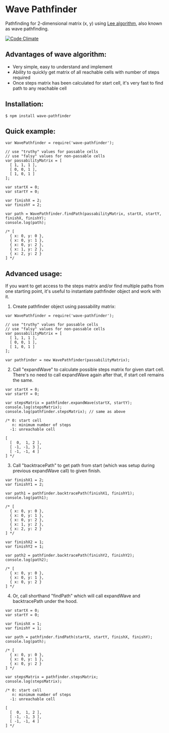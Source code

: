 Wave Pathfinder
===============

Pathfinding for 2-dimensional matrix (x, y) using [Lee algorithm](https://en.wikipedia.org/wiki/Lee_algorithm), also known as wave pathfinding.  

[![Code Climate](https://codeclimate.com/github/zharikovpro/wave-pathfinder/badges/gpa.svg)](https://codeclimate.com/github/zharikovpro/wave-pathfinder)

Advantages of wave algorithm:
-----------------------------

* Very simple, easy to understand and implement
* Ability to quickly get matrix of all reachable cells with number of steps required
* Once steps matrix has been calculated for start cell, it's very fast to find path to any reachable cell 

Installation:
-------------

```
$ npm install wave-pathfinder
```

Quick example:
--------------

```
var WavePathfinder = require('wave-pathfinder');

// use "truthy" values for passable cells 
// use "falsy" values for non-passable cells 
var passabilityMatrix = [
  [ 1, 1, 1 ],
  [ 0, 0, 1 ],
  [ 1, 0, 1 ]
];

var startX = 0;
var startY = 0;

var finishX = 2;
var finishY = 2;

var path = WavePathfinder.findPath(passabilityMatrix, startX, startY, finishX, finishY);
console.log(path); 

/* [ 
  { x: 0, y: 0 },
  { x: 0, y: 1 },
  { x: 0, y: 2 },
  { x: 1, y: 2 },
  { x: 2, y: 2 } 
] */
```

Advanced usage:
---------------

If you want to get access to the steps matrix and/or find multiple paths from one starting point, it's useful to instantiate pathfinder object and work with it.

1) Create pathfinder object using passability matrix:

```
var WavePathfinder = require('wave-pathfinder');

// use "truthy" values for passable cells 
// use "falsy" values for non-passable cells 
var passabilityMatrix = [
  [ 1, 1, 1 ],
  [ 0, 0, 1 ],
  [ 1, 0, 1 ]
];

var pathfinder = new WavePathfinder(passabilityMatrix);
```

2) Call "expandWave" to calculate possible steps matrix for given start cell. There's no need to call expandWave again after that, if start cell remains the same.

```
var startX = 0;
var startY = 0;

var stepsMatrix = pathfinder.expandWave(startX, startY);
console.log(stepsMatrix); 
console.log(pathfinder.stepsMatrix); // same as above 

/* 0: start cell 
   n: minimum number of steps
  -1: unreachable cell

[ 
  [  0,  1, 2 ], 
  [ -1, -1, 3 ], 
  [ -1, -1, 4 ] 
] */
```

3) Call "backtracePath" to get path from start (which was setup during previous expandWave call) to given finish.

```
var finishX1 = 2;
var finishY1 = 2;

var path1 = pathfinder.backtracePath(finishX1, finishY1);
console.log(path1); 

/* [ 
  { x: 0, y: 0 },
  { x: 0, y: 1 },
  { x: 0, y: 2 },
  { x: 1, y: 2 },
  { x: 2, y: 2 } 
] */

var finishX2 = 1;
var finishY2 = 1;

var path2 = pathfinder.backtracePath(finishY2, finishY2);
console.log(path2);
 
/* [ 
  { x: 0, y: 0 },
  { x: 0, y: 1 },
  { x: 0, y: 2 }
] */
```

4) Or, call shorthand "findPath" which will call expandWave and backtracePath under the hood.

```
var startX = 0;
var startY = 0;

var finishX = 1;
var finishY = 1;

var path = pathfinder.findPath(startX, startY, finishX, finishY);
console.log(path);

/* [ 
  { x: 0, y: 0 },
  { x: 0, y: 1 },
  { x: 0, y: 2 }
] */

var stepsMatrix = pathfinder.stepsMatrix;
console.log(stepsMatrix); 

/* 0: start cell 
   n: minimum number of steps
  -1: unreachable cell

[ 
  [  0,  1, 2 ], 
  [ -1, -1, 3 ], 
  [ -1, -1, 4 ] 
] */
```
